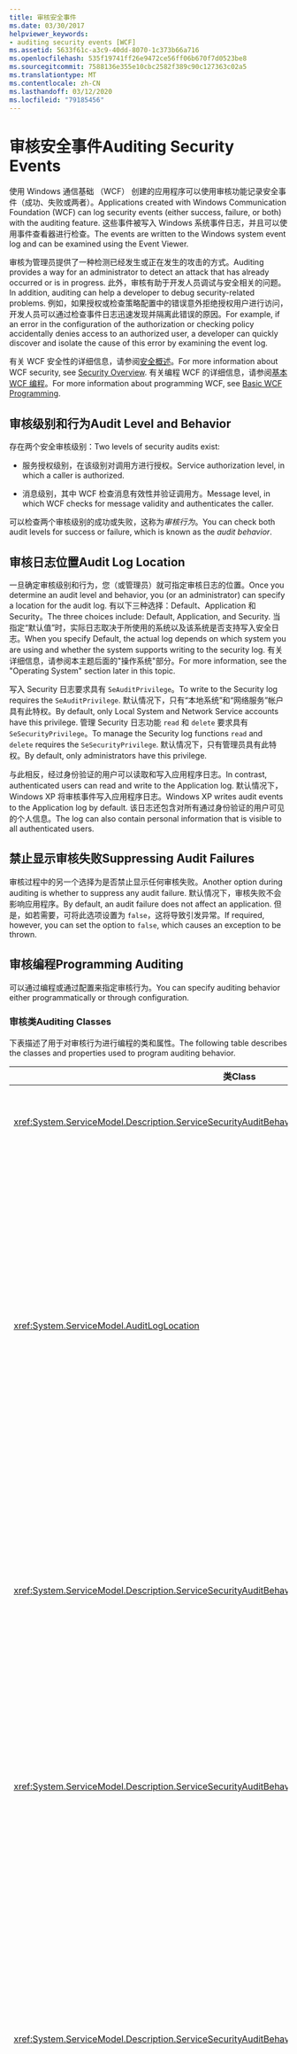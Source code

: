 ```yaml
---
title: 审核安全事件
ms.date: 03/30/2017
helpviewer_keywords:
- auditing security events [WCF]
ms.assetid: 5633f61c-a3c9-40dd-8070-1c373b66a716
ms.openlocfilehash: 535f19741ff26e9472ce56ff06b670f7d0523be8
ms.sourcegitcommit: 7588136e355e10cbc2582f389c90c127363c02a5
ms.translationtype: MT
ms.contentlocale: zh-CN
ms.lasthandoff: 03/12/2020
ms.locfileid: "79185456"
---
```

# <a name="auditing-security-events"></a><span data-ttu-id="e0c21-102">审核安全事件</span><span class="sxs-lookup"><span data-stu-id="e0c21-102">Auditing Security Events</span></span>
<span data-ttu-id="e0c21-103">使用 Windows 通信基础 （WCF） 创建的应用程序可以使用审核功能记录安全事件（成功、失败或两者）。</span><span class="sxs-lookup"><span data-stu-id="e0c21-103">Applications created with Windows Communication Foundation (WCF) can log security events (either success, failure, or both) with the auditing feature.</span></span> <span data-ttu-id="e0c21-104">这些事件被写入 Windows 系统事件日志，并且可以使用事件查看器进行检查。</span><span class="sxs-lookup"><span data-stu-id="e0c21-104">The events are written to the Windows system event log and can be examined using the Event Viewer.</span></span>  
  
 <span data-ttu-id="e0c21-105">审核为管理员提供了一种检测已经发生或正在发生的攻击的方式。</span><span class="sxs-lookup"><span data-stu-id="e0c21-105">Auditing provides a way for an administrator to detect an attack that has already occurred or is in progress.</span></span> <span data-ttu-id="e0c21-106">此外，审核有助于开发人员调试与安全相关的问题。</span><span class="sxs-lookup"><span data-stu-id="e0c21-106">In addition, auditing can help a developer to debug security-related problems.</span></span> <span data-ttu-id="e0c21-107">例如，如果授权或检查策略配置中的错误意外拒绝授权用户进行访问，开发人员可以通过检查事件日志迅速发现并隔离此错误的原因。</span><span class="sxs-lookup"><span data-stu-id="e0c21-107">For example, if an error in the configuration of the authorization or checking policy accidentally denies access to an authorized user, a developer can quickly discover and isolate the cause of this error by examining the event log.</span></span>  
  
 <span data-ttu-id="e0c21-108">有关 WCF 安全性的详细信息，请参阅[安全概述](../../../../docs/framework/wcf/feature-details/security-overview.md)。</span><span class="sxs-lookup"><span data-stu-id="e0c21-108">For more information about WCF security, see [Security Overview](../../../../docs/framework/wcf/feature-details/security-overview.md).</span></span> <span data-ttu-id="e0c21-109">有关编程 WCF 的详细信息，请参阅[基本 WCF 编程](../../../../docs/framework/wcf/basic-wcf-programming.md)。</span><span class="sxs-lookup"><span data-stu-id="e0c21-109">For more information about programming WCF, see [Basic WCF Programming](../../../../docs/framework/wcf/basic-wcf-programming.md).</span></span>  
  
## <a name="audit-level-and-behavior"></a><span data-ttu-id="e0c21-110">审核级别和行为</span><span class="sxs-lookup"><span data-stu-id="e0c21-110">Audit Level and Behavior</span></span>  
 <span data-ttu-id="e0c21-111">存在两个安全审核级别：</span><span class="sxs-lookup"><span data-stu-id="e0c21-111">Two levels of security audits exist:</span></span>  
  
- <span data-ttu-id="e0c21-112">服务授权级别，在该级别对调用方进行授权。</span><span class="sxs-lookup"><span data-stu-id="e0c21-112">Service authorization level, in which a caller is authorized.</span></span>  
  
- <span data-ttu-id="e0c21-113">消息级别，其中 WCF 检查消息有效性并验证调用方。</span><span class="sxs-lookup"><span data-stu-id="e0c21-113">Message level, in which WCF checks for message validity and authenticates the caller.</span></span>  
  
 <span data-ttu-id="e0c21-114">可以检查两个审核级别的成功或失败，这称为*审核行为*。</span><span class="sxs-lookup"><span data-stu-id="e0c21-114">You can check both audit levels for success or failure, which is known as the *audit behavior*.</span></span>  
  
## <a name="audit-log-location"></a><span data-ttu-id="e0c21-115">审核日志位置</span><span class="sxs-lookup"><span data-stu-id="e0c21-115">Audit Log Location</span></span>  
 <span data-ttu-id="e0c21-116">一旦确定审核级别和行为，您（或管理员）就可指定审核日志的位置。</span><span class="sxs-lookup"><span data-stu-id="e0c21-116">Once you determine an audit level and behavior, you (or an administrator) can specify a location for the audit log.</span></span> <span data-ttu-id="e0c21-117">有以下三种选择：Default、Application 和 Security。</span><span class="sxs-lookup"><span data-stu-id="e0c21-117">The three choices include: Default, Application, and Security.</span></span> <span data-ttu-id="e0c21-118">当指定“默认值”时，实际日志取决于所使用的系统以及该系统是否支持写入安全日志。</span><span class="sxs-lookup"><span data-stu-id="e0c21-118">When you specify Default, the actual log depends on which system you are using and whether the system supports writing to the security log.</span></span> <span data-ttu-id="e0c21-119">有关详细信息，请参阅本主题后面的"操作系统"部分。</span><span class="sxs-lookup"><span data-stu-id="e0c21-119">For more information, see the "Operating System" section later in this topic.</span></span>  
  
 <span data-ttu-id="e0c21-120">写入 Security 日志要求具有 `SeAuditPrivilege`。</span><span class="sxs-lookup"><span data-stu-id="e0c21-120">To write to the Security log requires the `SeAuditPrivilege`.</span></span> <span data-ttu-id="e0c21-121">默认情况下，只有“本地系统”和“网络服务”帐户具有此特权。</span><span class="sxs-lookup"><span data-stu-id="e0c21-121">By default, only Local System and Network Service accounts have this privilege.</span></span> <span data-ttu-id="e0c21-122">管理 Security 日志功能 `read` 和 `delete` 要求具有 `SeSecurityPrivilege`。</span><span class="sxs-lookup"><span data-stu-id="e0c21-122">To manage the Security log functions `read` and `delete` requires the `SeSecurityPrivilege`.</span></span> <span data-ttu-id="e0c21-123">默认情况下，只有管理员具有此特权。</span><span class="sxs-lookup"><span data-stu-id="e0c21-123">By default, only administrators have this privilege.</span></span>  
  
 <span data-ttu-id="e0c21-124">与此相反，经过身份验证的用户可以读取和写入应用程序日志。</span><span class="sxs-lookup"><span data-stu-id="e0c21-124">In contrast, authenticated users can read and write to the Application log.</span></span> <span data-ttu-id="e0c21-125">默认情况下，Windows XP 将审核事件写入应用程序日志。</span><span class="sxs-lookup"><span data-stu-id="e0c21-125">Windows XP writes audit events to the Application log by default.</span></span> <span data-ttu-id="e0c21-126">该日志还包含对所有通过身份验证的用户可见的个人信息。</span><span class="sxs-lookup"><span data-stu-id="e0c21-126">The log can also contain personal information that is visible to all authenticated users.</span></span>  
  
## <a name="suppressing-audit-failures"></a><span data-ttu-id="e0c21-127">禁止显示审核失败</span><span class="sxs-lookup"><span data-stu-id="e0c21-127">Suppressing Audit Failures</span></span>  
 <span data-ttu-id="e0c21-128">审核过程中的另一个选择为是否禁止显示任何审核失败。</span><span class="sxs-lookup"><span data-stu-id="e0c21-128">Another option during auditing is whether to suppress any audit failure.</span></span> <span data-ttu-id="e0c21-129">默认情况下，审核失败不会影响应用程序。</span><span class="sxs-lookup"><span data-stu-id="e0c21-129">By default, an audit failure does not affect an application.</span></span> <span data-ttu-id="e0c21-130">但是，如若需要，可将此选项设置为 `false`，这将导致引发异常。</span><span class="sxs-lookup"><span data-stu-id="e0c21-130">If required, however, you can set the option to `false`, which causes an exception to be thrown.</span></span>  
  
## <a name="programming-auditing"></a><span data-ttu-id="e0c21-131">审核编程</span><span class="sxs-lookup"><span data-stu-id="e0c21-131">Programming Auditing</span></span>  
 <span data-ttu-id="e0c21-132">可以通过编程或通过配置来指定审核行为。</span><span class="sxs-lookup"><span data-stu-id="e0c21-132">You can specify auditing behavior either programmatically or through configuration.</span></span>  
  
### <a name="auditing-classes"></a><span data-ttu-id="e0c21-133">审核类</span><span class="sxs-lookup"><span data-stu-id="e0c21-133">Auditing Classes</span></span>  
 <span data-ttu-id="e0c21-134">下表描述了用于对审核行为进行编程的类和属性。</span><span class="sxs-lookup"><span data-stu-id="e0c21-134">The following table describes the classes and properties used to program auditing behavior.</span></span>  
  
|<span data-ttu-id="e0c21-135">类</span><span class="sxs-lookup"><span data-stu-id="e0c21-135">Class</span></span>|<span data-ttu-id="e0c21-136">说明</span><span class="sxs-lookup"><span data-stu-id="e0c21-136">Description</span></span>|  
|-----------|-----------------|  
|<xref:System.ServiceModel.Description.ServiceSecurityAuditBehavior>|<span data-ttu-id="e0c21-137">将设置审核选项作为服务行为启用。</span><span class="sxs-lookup"><span data-stu-id="e0c21-137">Enables setting options for auditing as a service behavior.</span></span>|  
|<xref:System.ServiceModel.AuditLogLocation>|<span data-ttu-id="e0c21-138">枚举值，用于指定要写入的日志。</span><span class="sxs-lookup"><span data-stu-id="e0c21-138">Enumeration to specify which log to write to.</span></span> <span data-ttu-id="e0c21-139">可能的值为 Default、Application 和 Security。</span><span class="sxs-lookup"><span data-stu-id="e0c21-139">The possible values are Default, Application, and Security.</span></span> <span data-ttu-id="e0c21-140">选择 Default 时，操作系统将确定实际日志位置。</span><span class="sxs-lookup"><span data-stu-id="e0c21-140">When you select Default, the operating system determines the actual log location.</span></span> <span data-ttu-id="e0c21-141">请参见本主题后面的“Application 或 Security 事件日志选择”部分。</span><span class="sxs-lookup"><span data-stu-id="e0c21-141">See the "Application or Security Event Log Choice" section later in this topic.</span></span>|  
|<xref:System.ServiceModel.Description.ServiceSecurityAuditBehavior.MessageAuthenticationAuditLevel%2A>|<span data-ttu-id="e0c21-142">指定在消息级别审核哪些类型的消息身份验证事件。</span><span class="sxs-lookup"><span data-stu-id="e0c21-142">Specifies which types of message authentication events are audited at the message level.</span></span> <span data-ttu-id="e0c21-143">选择包括 `None`、`Failure`、`Success` 和 `SuccessOrFailure`。</span><span class="sxs-lookup"><span data-stu-id="e0c21-143">The choices are `None`, `Failure`, `Success`, and `SuccessOrFailure`.</span></span>|  
|<xref:System.ServiceModel.Description.ServiceSecurityAuditBehavior.ServiceAuthorizationAuditLevel%2A>|<span data-ttu-id="e0c21-144">指定在服务级别审核哪些类型的服务授权事件。</span><span class="sxs-lookup"><span data-stu-id="e0c21-144">Specifies which types of service authorization events are audited at the service level.</span></span> <span data-ttu-id="e0c21-145">选择包括 `None`、`Failure`、`Success` 和 `SuccessOrFailure`。</span><span class="sxs-lookup"><span data-stu-id="e0c21-145">The choices are `None`, `Failure`, `Success`, and `SuccessOrFailure`.</span></span>|  
|<xref:System.ServiceModel.Description.ServiceSecurityAuditBehavior.SuppressAuditFailure%2A>|<span data-ttu-id="e0c21-146">指定在审核失败时如何处理客户端请求。</span><span class="sxs-lookup"><span data-stu-id="e0c21-146">Specifies what happens to the client request when auditing fails.</span></span> <span data-ttu-id="e0c21-147">例如，当服务尝试写入 Security 日志但不具有 `SeAuditPrivilege` 时。</span><span class="sxs-lookup"><span data-stu-id="e0c21-147">For example, when the service attempts to write to the security log, but does not have `SeAuditPrivilege`.</span></span> <span data-ttu-id="e0c21-148">默认值 `true` 指示忽略失败，因此将正常处理客户端请求。</span><span class="sxs-lookup"><span data-stu-id="e0c21-148">The default value of `true` indicates that failures are ignored, and the client request is processed normally.</span></span>|  
  
 <span data-ttu-id="e0c21-149">有关设置应用程序以记录审核事件的示例，请参阅[如何：审核安全事件](../../../../docs/framework/wcf/feature-details/how-to-audit-wcf-security-events.md)。</span><span class="sxs-lookup"><span data-stu-id="e0c21-149">For an example of setting up an application to log audit events, see [How to: Audit Security Events](../../../../docs/framework/wcf/feature-details/how-to-audit-wcf-security-events.md).</span></span>  
  
### <a name="configuration"></a><span data-ttu-id="e0c21-150">配置</span><span class="sxs-lookup"><span data-stu-id="e0c21-150">Configuration</span></span>  
 <span data-ttu-id="e0c21-151">您还可以使用配置来指定审核行为，通过在[\<行为>](../../../../docs/framework/configure-apps/file-schema/wcf/behaviors.md)下添加[\<服务安全审核>。](../../../../docs/framework/configure-apps/file-schema/wcf/servicesecurityaudit.md)</span><span class="sxs-lookup"><span data-stu-id="e0c21-151">You can also use configuration to specify auditing behavior by adding a [\<serviceSecurityAudit>](../../../../docs/framework/configure-apps/file-schema/wcf/servicesecurityaudit.md) under the [\<behaviors>](../../../../docs/framework/configure-apps/file-schema/wcf/behaviors.md).</span></span> <span data-ttu-id="e0c21-152">必须在[\<行为>](../../../../docs/framework/configure-apps/file-schema/wcf/behavior-of-endpointbehaviors.md)下添加元素，如以下代码所示。</span><span class="sxs-lookup"><span data-stu-id="e0c21-152">You must add the element under a [\<behavior>](../../../../docs/framework/configure-apps/file-schema/wcf/behavior-of-endpointbehaviors.md) as shown in the following code.</span></span>  
  
```xml  
<configuration>  
  <system.serviceModel>  
    <behaviors>  
      <behavior>  
        <!-- auditLogLocation="Application" or "Security" -->  
        <serviceSecurityAudit  
                  auditLogLocation="Application"  
                  suppressAuditFailure="true"  
                  serviceAuthorizationAuditLevel="Failure"  
                  messageAuthenticationAuditLevel="SuccessOrFailure" />
      </behavior>  
    </behaviors>  
  </system.serviceModel>  
</configuration>  
```  
  
 <span data-ttu-id="e0c21-153">如果启用了审核但未指定 `auditLogLocation`，则对于支持写入 Security 日志的平台来说，默认日志名称为“Security”日志；否则为“Application”日志。</span><span class="sxs-lookup"><span data-stu-id="e0c21-153">If auditing is enabled and an `auditLogLocation` is not specified, the default log name is "Security" log for the platform supporting writing to the Security log; otherwise, it is "Application" log.</span></span> <span data-ttu-id="e0c21-154">只有 Windows 服务器 2003 和 Windows Vista 操作系统支持写入安全日志。</span><span class="sxs-lookup"><span data-stu-id="e0c21-154">Only the Windows Server 2003 and Windows Vista operating systems support writing to the Security log.</span></span> <span data-ttu-id="e0c21-155">有关详细信息，请参阅本主题后面的"操作系统"部分。</span><span class="sxs-lookup"><span data-stu-id="e0c21-155">For more information, see the "Operating System" section later in this topic.</span></span>  
  
## <a name="security-considerations"></a><span data-ttu-id="e0c21-156">安全注意事项</span><span class="sxs-lookup"><span data-stu-id="e0c21-156">Security Considerations</span></span>  
 <span data-ttu-id="e0c21-157">如果恶意用户了解到审核功能处于启用状态，攻击者可能会发送将导致写入审核项的无效消息。</span><span class="sxs-lookup"><span data-stu-id="e0c21-157">If a malicious user knows that auditing is enabled, that attacker can send invalid messages that cause audit entries to be written.</span></span> <span data-ttu-id="e0c21-158">如果以这种方式填充审核日志，则审核系统会出现故障。</span><span class="sxs-lookup"><span data-stu-id="e0c21-158">If the audit log is filled in this manner, the auditing system fails.</span></span> <span data-ttu-id="e0c21-159">为了缓解此问题，请将 <xref:System.ServiceModel.Description.ServiceSecurityAuditBehavior.SuppressAuditFailure%2A> 属性设置为 `true`，然后使用事件查看器的属性来控制审核行为。</span><span class="sxs-lookup"><span data-stu-id="e0c21-159">To mitigate this, set the <xref:System.ServiceModel.Description.ServiceSecurityAuditBehavior.SuppressAuditFailure%2A> property to `true` and use the properties of the Event Viewer to control the auditing behavior.</span></span>  
  
 <span data-ttu-id="e0c21-160">写入 Windows XP 上的应用程序日志的审核事件对于任何经过身份验证的用户都可见。</span><span class="sxs-lookup"><span data-stu-id="e0c21-160">Audit events that are written to the Application Log on Windows XP are visible to any authenticated user.</span></span>  
  
## <a name="choosing-between-application-and-security-event-logs"></a><span data-ttu-id="e0c21-161">选择 Application 或 Security 事件日志</span><span class="sxs-lookup"><span data-stu-id="e0c21-161">Choosing Between Application and Security Event Logs</span></span>  
 <span data-ttu-id="e0c21-162">下表提供的信息有助于您选择是记录到 Application 事件日志中还是记录到 Security 事件日志中。</span><span class="sxs-lookup"><span data-stu-id="e0c21-162">The following tables provide information to help you choose whether to log into the Application or the Security event log.</span></span>  
  
#### <a name="operating-system"></a><span data-ttu-id="e0c21-163">操作系统</span><span class="sxs-lookup"><span data-stu-id="e0c21-163">Operating System</span></span>  
  
|<span data-ttu-id="e0c21-164">系统</span><span class="sxs-lookup"><span data-stu-id="e0c21-164">System</span></span>|<span data-ttu-id="e0c21-165">应用程序日志</span><span class="sxs-lookup"><span data-stu-id="e0c21-165">Application log</span></span>|<span data-ttu-id="e0c21-166">安全日志</span><span class="sxs-lookup"><span data-stu-id="e0c21-166">Security log</span></span>|  
|------------|---------------------|------------------|  
|<span data-ttu-id="e0c21-167">Windows XP SP2 或更高版本</span><span class="sxs-lookup"><span data-stu-id="e0c21-167">Windows XP SP2 or later</span></span>|<span data-ttu-id="e0c21-168">支持</span><span class="sxs-lookup"><span data-stu-id="e0c21-168">Supported</span></span>|<span data-ttu-id="e0c21-169">不支持</span><span class="sxs-lookup"><span data-stu-id="e0c21-169">Not supported</span></span>|  
|<span data-ttu-id="e0c21-170">Windows 服务器 2003 SP1 和 Windows Vista</span><span class="sxs-lookup"><span data-stu-id="e0c21-170">Windows Server 2003 SP1 and Windows Vista</span></span>|<span data-ttu-id="e0c21-171">支持</span><span class="sxs-lookup"><span data-stu-id="e0c21-171">Supported</span></span>|<span data-ttu-id="e0c21-172">线程上下文必须具有 `SeAuditPrivilege`</span><span class="sxs-lookup"><span data-stu-id="e0c21-172">Thread context must possess `SeAuditPrivilege`</span></span>|  
  
#### <a name="other-factors"></a><span data-ttu-id="e0c21-173">其他因素</span><span class="sxs-lookup"><span data-stu-id="e0c21-173">Other Factors</span></span>  
 <span data-ttu-id="e0c21-174">除操作系统以外，下表描述了其他用于控制是否启用日志记录的设置。</span><span class="sxs-lookup"><span data-stu-id="e0c21-174">In addition to the operating system, the following table describes other settings that control the enablement of logging.</span></span>  
  
|<span data-ttu-id="e0c21-175">因素</span><span class="sxs-lookup"><span data-stu-id="e0c21-175">Factor</span></span>|<span data-ttu-id="e0c21-176">应用程序日志</span><span class="sxs-lookup"><span data-stu-id="e0c21-176">Application log</span></span>|<span data-ttu-id="e0c21-177">安全日志</span><span class="sxs-lookup"><span data-stu-id="e0c21-177">Security log</span></span>|  
|------------|---------------------|------------------|  
|<span data-ttu-id="e0c21-178">审核策略管理</span><span class="sxs-lookup"><span data-stu-id="e0c21-178">Audit policy management</span></span>|<span data-ttu-id="e0c21-179">不适用。</span><span class="sxs-lookup"><span data-stu-id="e0c21-179">Not applicable.</span></span>|<span data-ttu-id="e0c21-180">除配置以外，Security 日志还受到本地安全机构 (LSA) 策略的控制。</span><span class="sxs-lookup"><span data-stu-id="e0c21-180">Along with configuration, the Security log is also controlled by the local security authority (LSA) policy.</span></span> <span data-ttu-id="e0c21-181">还必须启用“审核对象访问”类别。</span><span class="sxs-lookup"><span data-stu-id="e0c21-181">The "Audit object access" category must also be enabled.</span></span>|  
|<span data-ttu-id="e0c21-182">默认用户体验</span><span class="sxs-lookup"><span data-stu-id="e0c21-182">Default user experience</span></span>|<span data-ttu-id="e0c21-183">所有通过身份验证的用户都可以写入 Application 日志，因此对于应用程序进程，不需要执行其他权限步骤。</span><span class="sxs-lookup"><span data-stu-id="e0c21-183">All authenticated users can write to the Application log, so no additional permission step is needed for application processes.</span></span>|<span data-ttu-id="e0c21-184">应用程序进程（上下文）必须具有 `SeAuditPrivilege`。</span><span class="sxs-lookup"><span data-stu-id="e0c21-184">The application process (context) must have `SeAuditPrivilege`.</span></span>|  
  
## <a name="see-also"></a><span data-ttu-id="e0c21-185">另请参阅</span><span class="sxs-lookup"><span data-stu-id="e0c21-185">See also</span></span>

- <xref:System.ServiceModel.Description.ServiceSecurityAuditBehavior>
- <xref:System.ServiceModel.AuditLogLocation>
- [<span data-ttu-id="e0c21-186">安全概述</span><span class="sxs-lookup"><span data-stu-id="e0c21-186">Security Overview</span></span>](../../../../docs/framework/wcf/feature-details/security-overview.md)
- [<span data-ttu-id="e0c21-187">基本 WCF 编程</span><span class="sxs-lookup"><span data-stu-id="e0c21-187">Basic WCF Programming</span></span>](../../../../docs/framework/wcf/basic-wcf-programming.md)
- [<span data-ttu-id="e0c21-188">如何：审核安全事件</span><span class="sxs-lookup"><span data-stu-id="e0c21-188">How to: Audit Security Events</span></span>](../../../../docs/framework/wcf/feature-details/how-to-audit-wcf-security-events.md)
- [<span data-ttu-id="e0c21-189">\<服务安全审核></span><span class="sxs-lookup"><span data-stu-id="e0c21-189">\<serviceSecurityAudit></span></span>](../../../../docs/framework/configure-apps/file-schema/wcf/servicesecurityaudit.md)
- [<span data-ttu-id="e0c21-190">\<行为></span><span class="sxs-lookup"><span data-stu-id="e0c21-190">\<behaviors></span></span>](../../../../docs/framework/configure-apps/file-schema/wcf/behaviors.md)
- <span data-ttu-id="e0c21-191">[Windows Server App Fabric 的安全模型](https://docs.microsoft.com/previous-versions/appfabric/ee677202(v=azure.10))</span><span class="sxs-lookup"><span data-stu-id="e0c21-191">[Security Model for Windows Server App Fabric](https://docs.microsoft.com/previous-versions/appfabric/ee677202(v=azure.10))</span></span>
